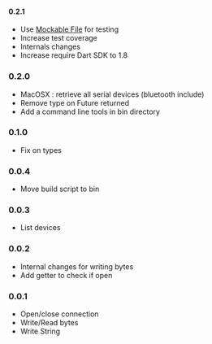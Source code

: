 #### 0.2.1
  * Use [Mockable File](https://pub.dartlang.org/packages/mockable_filesystem) for testing
  * Increase test coverage
  * Internals changes
  * Increase require Dart SDK to 1.8

### 0.2.0
  * MacOSX : retrieve all serial devices (bluetooth include)
  * Remove type on Future returned
  * Add a command line tools in bin directory

### 0.1.0
  * Fix on types

### 0.0.4
  * Move build script to bin

### 0.0.3
  * List devices

### 0.0.2
  * Internal changes for writing bytes
  * Add getter to check if open

### 0.0.1
  * Open/close connection
  * Write/Read bytes
  * Write String
